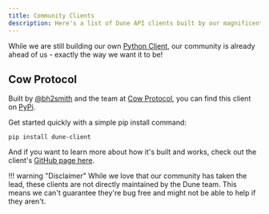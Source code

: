 ```yaml
---
title: Community Clients
description: Here's a list of Dune API clients built by our magnificent community!
---
```


While we are still building our own [Python Client](https://github.com/duneanalytics/duneapi-client-python), our community is already ahead of us - exactly the way we want it to be!

## Cow Protocol

Built by [@bh2smith](https://dune.com/bh2smith) and the team at [Cow Protocol](https://dune.com/cowprotocol), you can find this client on [PyPi](https://pypi.org/project/dune-client/).

Get started quickly with a simple pip install command:

```
pip install dune-client
```

And if you want to learn more about how it's built and works, check out the client's [GitHub page here](https://github.com/cowprotocol/dune-client).

!!! warning "Disclaimer"
    While we love that our community has taken the lead, these clients are not directly maintained by the Dune team. This means we can't guarantee they're bug free and might not be able to help if they aren't.